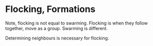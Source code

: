 # Flocking, Formations
Note, flocking is not equal to swarming. Flocking is when they follow together, move as a group. Swarming is different.

Determining neighbours is necessary for flocking.
